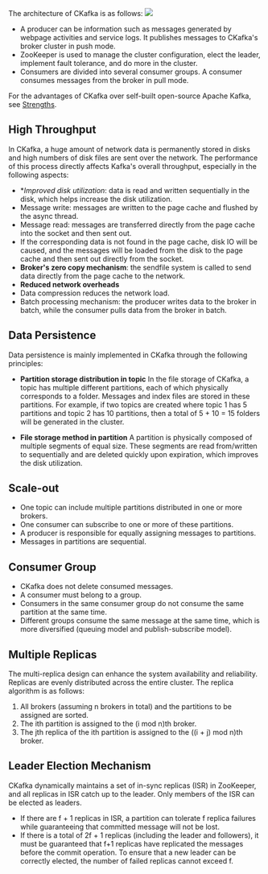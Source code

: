 The architecture of CKafka is as follows:
![](https://mc.qcloudimg.com/static/img/561a25b617029b3d76b8210e09338010/image.png)
- A producer can be information such as messages generated by webpage activities and service logs. It publishes messages to CKafka's broker cluster in push mode.
- ZooKeeper is used to manage the cluster configuration, elect the leader, implement fault tolerance, and do more in the cluster.
- Consumers are divided into several consumer groups. A consumer consumes messages from the broker in pull mode.

For the advantages of CKafka over self-built open-source Apache Kafka, see [Strengths](https://intl.cloud.tencent.com/document/product/597/32549).

## High Throughput
In CKafka, a huge amount of network data is permanently stored in disks and high numbers of disk files are sent over the network. The performance of this process directly affects Kafka's overall throughput, especially in the following aspects:
- **Improved disk utilization*: data is read and written sequentially in the disk, which helps increase the disk utilization.
 - Message write: messages are written to the page cache and flushed by the async thread.
 - Message read: messages are transferred directly from the page cache into the socket and then sent out.
 - If the corresponding data is not found in the page cache, disk IO will be caused, and the messages will be loaded from the disk to the page cache and then sent out directly from the socket.
- **Broker's zero copy mechanism**: the sendfile system is called to send data directly from the page cache to the network. 
- **Reduced network overheads**
 - Data compression reduces the network load.
 - Batch processing mechanism: the producer writes data to the broker in batch, while the consumer pulls data from the broker in batch.

## Data Persistence
Data persistence is mainly implemented in CKafka through the following principles:
- **Partition storage distribution in topic**
   In the file storage of CKafka, a topic has multiple different partitions, each of which physically corresponds to a folder. Messages and index files are stored in these partitions. For example, if two topics are created where topic 1 has 5 partitions and topic 2 has 10 partitions, then a total of 5 + 10 = 15 folders will be generated in the cluster.
   
- **File storage method in partition**
   A partition is physically composed of multiple segments of equal size. These segments are read from/written to sequentially and are deleted quickly upon expiration, which improves the disk utilization.
   
## Scale-out 
- One topic can include multiple partitions distributed in one or more brokers.
- One consumer can subscribe to one or more of these partitions.
- A producer is responsible for equally assigning messages to partitions.
- Messages in partitions are sequential. 

## Consumer Group
- CKafka does not delete consumed messages.
- A consumer must belong to a group.
- Consumers in the same consumer group do not consume the same partition at the same time.
- Different groups consume the same message at the same time, which is more diversified (queuing model and publish-subscribe model).

## Multiple Replicas
The multi-replica design can enhance the system availability and reliability.
Replicas are evenly distributed across the entire cluster. The replica algorithm is as follows:
1. All brokers (assuming n brokers in total) and the partitions to be assigned are sorted.
2. The ith partition is assigned to the (i mod n)th broker.
3. The jth replica of the ith partition is assigned to the ((i + j) mod n)th broker.

## Leader Election Mechanism
CKafka dynamically maintains a set of in-sync replicas (ISR) in ZooKeeper, and all replicas in ISR catch up to the leader. Only members of the ISR can be elected as leaders.
- If there are f + 1 replicas in ISR, a partition can 
tolerate f replica failures while guaranteeing that committed message will not be lost.
- If there is a total of 2f + 1 replicas (including the leader and followers), it must be guaranteed that f+1 
 replicas have replicated the messages before the commit operation. To ensure that a new leader can be correctly elected, the number of failed replicas cannot exceed f.
